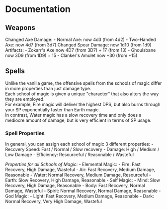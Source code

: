 # Documentation
## Weapons
Changed Axe Damage:
    - Normal Axe: now 4d3 (from 4d2) 
    - Two-Handed Axe: now 4d7 (from 3d7) 
Changed Spear Damage: now 1d10 (from 1d9)
Artifacts:
    - Zokarr's Axe now 4D7 (from 3D7) + 17 (from 13)
    - Ghoulsbane now 3D9 (from 1D9) + 15
    - Clanker's Amulet now +30 (from +15)



## Spells
Unlike the vanilla game, the offensive spells from the schools of magic differ in more properties than just damage type.  
Each school of magic is given a unique "character" that also alters the way they are employed.  
For example, Fire magic will deliver the highest DPS, but also burns through your SP exponentially faster than Earth magic.  
In contrast, Water magic has a slow recovery time and only does a mediocre amount of damage, but is very efficient in terms of SP usage.

### Spell Properties
In general, you can assign each school of magic 3 different properties:
    - Recovery Speed: Fast / Normal / Slow recovery
    - Damage: High / Medium / Low Damage
    - Efficiency: Resourceful / Reasonable / Wasteful

*Properties for all Schools of Magic:*
    - Elemental Magic:
        - Fire: Fast Recovery, High Damage, Wasteful
        - Air: Fast Recovery, Medium Damage, Reasonable
        - Water: Normal Recovery, Medium Damage, Resourceful
        - Earth: Slow Recovery, High Damage, Reasonable
    - Self Magic:
        - Mind: Slow Recovery, High Damage, Reasonable
        - Body: Fast Recovery, Normal Damage, Wasteful
        - Spirit: Normal Recovery, Normal Damage, Reasonable
    - God Magic:
        - Light: Fast Recovery, Medium Damage, Reasonable
        - Dark: Normal Recovery, Very High Damage, Wasteful
